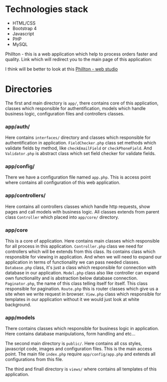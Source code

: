 # Technologies stack

- HTML/CSS
- Bootstrap 4
- Javascript
- PHP
- MySQL

Phillton - this is a web application which help to process orders faster and quality.
Link which will redirect you to the main page of this application:

I think will be better to look at this [Phillton - web studio](http://phillton.000webhostapp.com)

# Directories

The first and main directory is `app/`, there contains core of this application, classes which responsible for authentification, models which handle business logic, configuration files and controllers classes.

### app/auth/

Here contains `interfaces/` directory and classes which responsible for authentification in application. `FieldChecker.php` class set methods which validate fields by method, like `checkEmailField` or `checkPhoneField`. And `Validator.php` is abstract class which set field checker
for validate fields.

### app/config/

There we have a configuration file named `app.php`. This is access point where contains all configuration of this web application.

### app/controllers/

Here contains all controllers classes which handle http requests, show pages and call models with business logic. All classes extends from parent class `Controller` which placed into `app/core/` directory.

### app/core

This is a core of application. Here contains main classes which responsible for all process in this application. `Controller.php` class we need for controllers which will be extends from this class. Its contains class which responsible for viewing in application. And when we will need to expand our application in terms of functionality we can pass needed classes. `Database.php` class, it's just a class which responsible for connection with database in our application. `Model.php` class also like controller can expand own functionality and is abstraction below database connection. `Paginator.php`,
the name of this class telling itself for itself. This class responsible for pagination. `Route.php`
this is router classes which give us a site when we write request in browser. `View.php` class which 
responsible for templates in our application without it we would just look at white background.

### app/models

There contains classes which responsible for business logic in application. Here contains database manipulations, form handling and etc...

The second main directory is `public/`. Here contains all css styles, javascript code, images and
configuration files. This is the main access point. The main file `index.php` require `app/config/app.php` and extends all configurations from this file.

The third and finall directory is `views/` where contains all templates of this application. 
